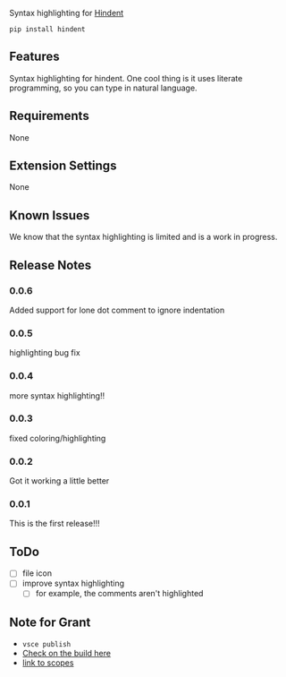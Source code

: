 Syntax highlighting for [Hindent](https://github.com/GSmithApps/hindent)

`pip install hindent`

## Features

Syntax highlighting for hindent. One cool thing is it uses literate programming,
so you can type in natural language.

## Requirements

None

## Extension Settings

None

## Known Issues

We know that the syntax highlighting is limited and is a work in progress.

## Release Notes

### 0.0.6

Added support for lone dot comment to
ignore indentation

### 0.0.5

highlighting bug fix

### 0.0.4

more syntax highlighting!!

### 0.0.3

fixed coloring/highlighting

### 0.0.2

Got it working a little better

### 0.0.1

This is the first release!!!

## ToDo

- [ ] file icon
- [ ] improve syntax highlighting
  - [ ] for example, the comments aren't highlighted

## Note for Grant


- `vsce publish`
- [Check on the build here](https://marketplace.visualstudio.com/manage/publishers/grantsmith)
- [link to scopes](https://macromates.com/manual/en/language_grammars)
